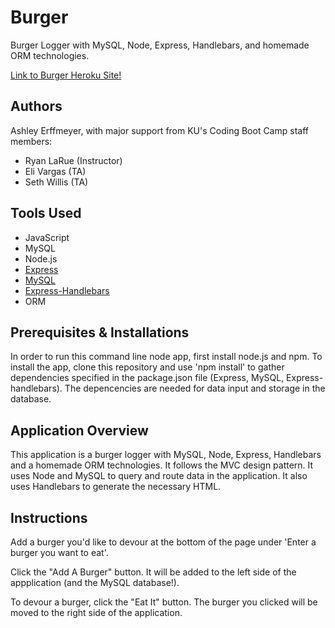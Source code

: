 # Burger

Burger Logger with MySQL, Node, Express, Handlebars, and homemade ORM technologies.

[Link to Burger Heroku Site!](https://murmuring-hollows-11052.herokuapp.com/) 

## Authors
Ashley Erffmeyer, with major support from KU's Coding Boot Camp staff members:
* Ryan LaRue (Instructor)
* Eli Vargas (TA)
* Seth Willis (TA)

## Tools Used
* JavaScript
* MySQL
* Node.js
* [Express](https://www.npmjs.com/package/express)
* [MySQL](https://www.npmjs.com/package/mysql)
* [Express-Handlebars](https://www.npmjs.com/package/express-handlebars)
* ORM


## Prerequisites & Installations

In order to run this command line node app, first install node.js and npm. To install the app, clone this repository and use 'npm install' to gather dependencies specified in the package.json file (Express, MySQL, Express-handlebars). The depencencies are needed for data input and storage in the database.

## Application Overview

This application is a burger logger with MySQL, Node, Express, Handlebars and a homemade ORM technologies. It follows the MVC design pattern. It uses Node and MySQL to query and route data in the application. It also uses Handlebars to generate the necessary HTML.


## Instructions

Add a burger you'd like to devour at the bottom of the page under 'Enter a burger you want to eat'.

Click the "Add A Burger" button. It will be added to the left side of the appplication (and the MySQL database!). 

To devour a burger, click the "Eat It" button. The burger you clicked will be moved to the right side of the application. 